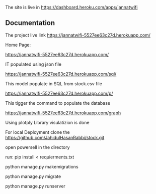 The site is live in https://dashboard.heroku.com/apps/jannatwifi

## Documentation

The project live link https://jannatwifi-5527ee63c27d.herokuapp.com/

Home Page:

https://jannatwifi-5527ee63c27d.herokuapp.com/

IT populated using json file

https://jannatwifi-5527ee63c27d.herokuapp.com/sql/

This model populate in SQL from stock.csv file 

https://jannatwifi-5527ee63c27d.herokuapp.com/p/

This tigger the command to populate the database 

https://jannatwifi-5527ee63c27d.herokuapp.com/graph

Using plotply Library visulatizion is done 

For local Deployment
clone the https://github.com/JahidulHasanRabbi/stock.git

open powersell in the directory

run: pip install < requierments.txt

python manage.py makemigrations

python manage.py migrate

python manage.py runserver

